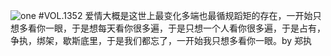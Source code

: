 ![one](http://image.wufazhuce.com/Fs47IbE8J2pKYC-YuBEUSel3bBfH)
#VOL.1352
爱情大概是这世上最变化多端也最循规蹈矩的存在，一开始只想多看你一眼，于是想每天看你很多遍，于是只想一个人看你很多遍，于是占有，争执，绑架，歇斯底里，于是我们都忘了，一开始我只想多看你一眼。by 郑执
